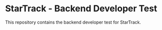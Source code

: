 # StarTrack - Backend Developer Test
This repository contains the backend developer test for StarTrack. 